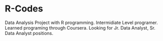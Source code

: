 # R-Codes
Data Analysis Project with R programming. 
Intermidiate Level programer.
Learned programing through Coursera. 
Looking for Jr. Data Analyst, Sr. Data Analyst positions.
